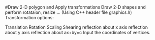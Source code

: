 #Draw 2-D polygon and Apply transformations
Draw 2-D shapes and perform rotataion, resize ... (Using C++ header file graphics.h) Transformation options:

Translation
Rotation
Scaling
Shearing
reflection about x axis
reflection about y axis
reflection about ax+by=c
Input the coordinates of vertices.
